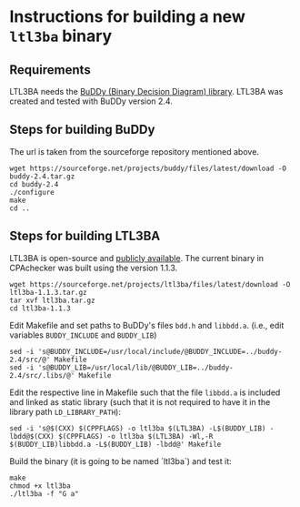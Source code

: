 Instructions for building a new `ltl3ba` binary
===============================================

Requirements
----------------------------

LTL3BA needs the [BuDDy (Binary Decision Diagram) library](http://sourceforge.net/projects/buddy/).
LTL3BA was created and tested with BuDDy version 2.4.

Steps for building BuDDy
----------------------------
The url is taken from the sourceforge repository mentioned above.
```
wget https://sourceforge.net/projects/buddy/files/latest/download -O buddy-2.4.tar.gz
cd buddy-2.4
./configure
make
cd ..
```

Steps for building LTL3BA
----------------------------
LTL3BA is open-source and [publicly available](https://sourceforge.net/projects/ltl3ba/).
The current binary in CPAchecker was built using the version 1.1.3.

```
wget https://sourceforge.net/projects/ltl3ba/files/latest/download -O ltl3ba-1.1.3.tar.gz
tar xvf ltl3ba.tar.gz
cd ltl3ba-1.1.3
```

Edit Makefile and set paths to BuDDy's files `bdd.h` and `libbdd.a`.
(i.e., edit variables `BUDDY_INCLUDE` and `BUDDY_LIB`)

```
sed -i 's@BUDDY_INCLUDE=/usr/local/include/@BUDDY_INCLUDE=../buddy-2.4/src/@' Makefile
sed -i 's@BUDDY_LIB=/usr/local/lib/@BUDDY_LIB=../buddy-2.4/src/.libs/@' Makefile
```

Edit the respective line in Makefile such that the file `libbdd.a` is included
and linked as static library
(such that it is not required to have it in the library path `LD_LIBRARY_PATH`):
```
sed -i 's@$(CXX) $(CPPFLAGS) -o ltl3ba $(LTL3BA) -L$(BUDDY_LIB) -lbdd@$(CXX) $(CPPFLAGS) -o ltl3ba $(LTL3BA) -Wl,-R $(BUDDY_LIB)libbdd.a -L$(BUDDY_LIB) -lbdd@' Makefile
```

Build the binary (it is going to be named ´ltl3ba`) and test it:
```
make
chmod +x ltl3ba
./ltl3ba -f "G a"
```
